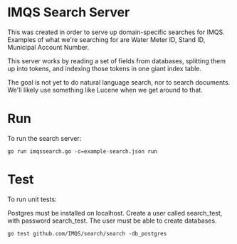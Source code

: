 # IMQS Search Server

This was created in order to serve up domain-specific searches for IMQS. Examples of what we're searching for are
Water Meter ID, Stand ID, Municipal Account Number.

This server works by reading a set of fields from databases, splitting them up into tokens, and indexing
those tokens in one giant index table.

The goal is not yet to do natural language search, nor to search documents. We'll likely use something like Lucene
when we get around to that.

# Run

To run the search server:

	go run imqssearch.go -c=example-search.json run

# Test
To run unit tests:

Postgres must be installed on localhost. Create a user called search_test, with
password search_test. The user must be able to create databases.

	go test github.com/IMQS/search/search -db_postgres
